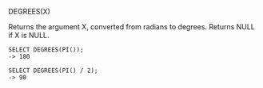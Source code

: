 DEGREES(X)

Returns the argument X, converted from radians to degrees. Returns NULL if X is NULL.

```
SELECT DEGREES(PI());
-> 180

SELECT DEGREES(PI() / 2);
-> 90
```
